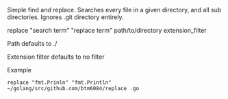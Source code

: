 Simple find and replace. Searches every file in a given directory, and all sub directories. Ignores .git directory entirely.

replace "search term" "replace term" path/to/directory extension_filter

Path defaults to ./

Extension filter defaults to no filter

Example 
```
replace "fmt.Prinln" "fmt.Println" ~/golang/src/github.com/btm6084/replace .go
```
